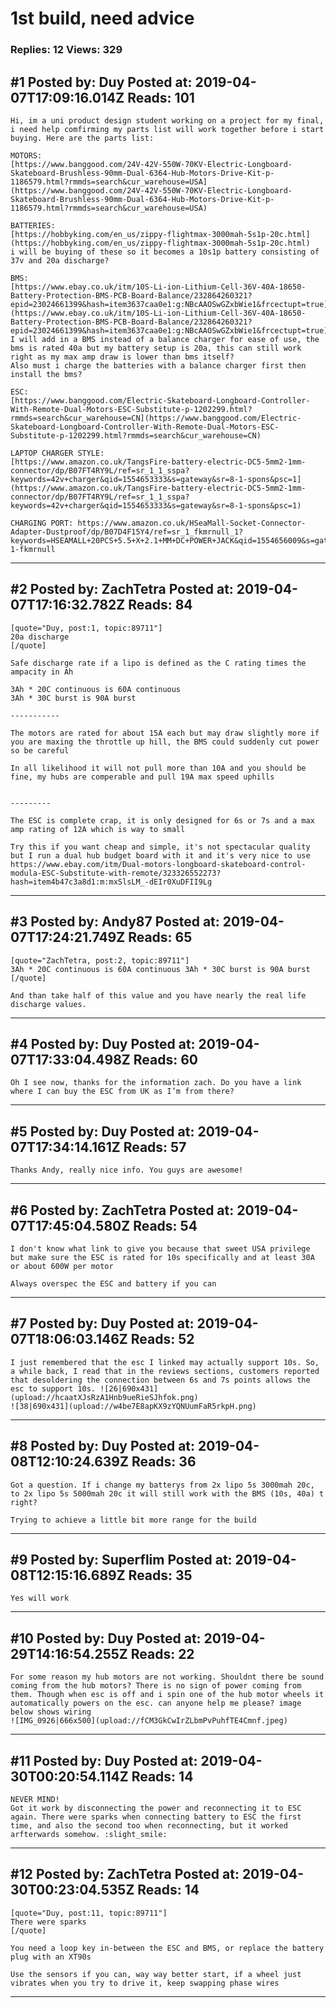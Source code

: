# 1st build, need advice

### Replies: 12 Views: 329

## \#1 Posted by: Duy Posted at: 2019-04-07T17:09:16.014Z Reads: 101

```
Hi, im a uni product design student working on a project for my final, i need help comfirming my parts list will work together before i start buying. Here are the parts list:

MOTORS:
[https://www.banggood.com/24V-42V-550W-70KV-Electric-Longboard-Skateboard-Brushless-90mm-Dual-6364-Hub-Motors-Drive-Kit-p-1186579.html?rmmds=search&cur_warehouse=USA](https://www.banggood.com/24V-42V-550W-70KV-Electric-Longboard-Skateboard-Brushless-90mm-Dual-6364-Hub-Motors-Drive-Kit-p-1186579.html?rmmds=search&cur_warehouse=USA) 

BATTERIES:
[https://hobbyking.com/en_us/zippy-flightmax-3000mah-5s1p-20c.html](https://hobbyking.com/en_us/zippy-flightmax-3000mah-5s1p-20c.html)
i will be buying of these so it becomes a 10s1p battery consisting of 37v and 20a discharge?

BMS:
[https://www.ebay.co.uk/itm/10S-Li-ion-Lithium-Cell-36V-40A-18650-Battery-Protection-BMS-PCB-Board-Balance/232864260321?epid=23024661399&hash=item3637caa0e1:g:NBcAAOSwGZxbWie1&frcectupt=true](https://www.ebay.co.uk/itm/10S-Li-ion-Lithium-Cell-36V-40A-18650-Battery-Protection-BMS-PCB-Board-Balance/232864260321?epid=23024661399&hash=item3637caa0e1:g:NBcAAOSwGZxbWie1&frcectupt=true)
I will add in a BMS instead of a balance charger for ease of use, the bms is rated 40a but my battery setup is 20a, this can still work right as my max amp draw is lower than bms itself?
Also must i charge the batteries with a balance charger first then install the bms? 

ESC: 
[https://www.banggood.com/Electric-Skateboard-Longboard-Controller-With-Remote-Dual-Motors-ESC-Substitute-p-1202299.html?rmmds=search&cur_warehouse=CN](https://www.banggood.com/Electric-Skateboard-Longboard-Controller-With-Remote-Dual-Motors-ESC-Substitute-p-1202299.html?rmmds=search&cur_warehouse=CN)

LAPTOP CHARGER STYLE:
[https://www.amazon.co.uk/TangsFire-battery-electric-DC5-5mm2-1mm-connector/dp/B07FT4RY9L/ref=sr_1_1_sspa?keywords=42v+charger&qid=1554653333&s=gateway&sr=8-1-spons&psc=1](https://www.amazon.co.uk/TangsFire-battery-electric-DC5-5mm2-1mm-connector/dp/B07FT4RY9L/ref=sr_1_1_sspa?keywords=42v+charger&qid=1554653333&s=gateway&sr=8-1-spons&psc=1)

CHARGING PORT: https://www.amazon.co.uk/HSeaMall-Socket-Connector-Adapter-Dustproof/dp/B07D4F15Y4/ref=sr_1_fkmrnull_1?keywords=HSEAMALL+20PCS+5.5+X+2.1+MM+DC+POWER+JACK&qid=1554656009&s=gateway&sr=8-1-fkmrnull
```

---
## \#2 Posted by: ZachTetra Posted at: 2019-04-07T17:16:32.782Z Reads: 84

```
[quote="Duy, post:1, topic:89711"]
20a discharge
[/quote]

Safe discharge rate if a lipo is defined as the C rating times the ampacity in Ah

3Ah * 20C continuous is 60A continuous
3Ah * 30C burst is 90A burst

-----------

The motors are rated for about 15A each but may draw slightly more if you are maxing the throttle up hill, the BMS could suddenly cut power so be careful

In all likelihood it will not pull more than 10A and you should be fine, my hubs are comperable and pull 19A max speed uphills


---------

The ESC is complete crap, it is only designed for 6s or 7s and a max amp rating of 12A which is way to small

Try this if you want cheap and simple, it's not spectacular quality but I run a dual hub budget board with it and it's very nice to use
https://www.ebay.com/itm/Dual-motors-longboard-skateboard-control-modula-ESC-Substitute-with-remote/323326552273?hash=item4b47c3a8d1:m:mxSlsLM_-dEIr0XuDFII9Lg
```

---
## \#3 Posted by: Andy87 Posted at: 2019-04-07T17:24:21.749Z Reads: 65

```
[quote="ZachTetra, post:2, topic:89711"]
3Ah * 20C continuous is 60A continuous 3Ah * 30C burst is 90A burst
[/quote]

And than take half of this value and you have nearly the real life discharge values.
```

---
## \#4 Posted by: Duy Posted at: 2019-04-07T17:33:04.498Z Reads: 60

```
Oh I see now, thanks for the information zach. Do you have a link where I can buy the ESC from UK as I’m from there?
```

---
## \#5 Posted by: Duy Posted at: 2019-04-07T17:34:14.161Z Reads: 57

```
Thanks Andy, really nice info. You guys are awesome!
```

---
## \#6 Posted by: ZachTetra Posted at: 2019-04-07T17:45:04.580Z Reads: 54

```
I don't know what link to give you because that sweet USA privilege but make sure the ESC is rated for 10s specifically and at least 30A or about 600W per motor

Always overspec the ESC and battery if you can
```

---
## \#7 Posted by: Duy Posted at: 2019-04-07T18:06:03.146Z Reads: 52

```
I just remembered that the esc I linked may actually support 10s. So, a while back, I read that in the reviews sections, customers reported that desoldering the connection between 6s and 7s points allows the esc to support 10s. ![26|690x431](upload://hcaatXJsRzA1Hnb9ueRieSJhfok.png) 
![38|690x431](upload://w4be7E8apKX9zYQNUumFaR5rkpH.png)
```

---
## \#8 Posted by: Duy Posted at: 2019-04-08T12:10:24.639Z Reads: 36

```
Got a question. If i change my batterys from 2x lipo 5s 3000mah 20c, to 2x lipo 5s 5000mah 20c it will still work with the BMS (10s, 40a) t right? 

Trying to achieve a little bit more range for the build
```

---
## \#9 Posted by: Superflim Posted at: 2019-04-08T12:15:16.689Z Reads: 35

```
Yes will work
```

---
## \#10 Posted by: Duy Posted at: 2019-04-29T14:16:54.255Z Reads: 22

```
For some reason my hub motors are not working. Shouldnt there be sound coming from the hub motors? There is no sign of power coming from them. Though when esc is off and i spin one of the hub motor wheels it automatically powers on the esc. can anyone help me please? image below shows wiring
![IMG_0926|666x500](upload://fCM3GkCwIrZLbmPvPuhfTE4Cmnf.jpeg)
```

---
## \#11 Posted by: Duy Posted at: 2019-04-30T00:20:54.114Z Reads: 14

```
NEVER MIND!
Got it work by disconnecting the power and reconnecting it to ESC again. There were sparks when connecting battery to ESC the first time, and also the second too when reconnecting, but it worked arfterwards somehow. :slight_smile:
```

---
## \#12 Posted by: ZachTetra Posted at: 2019-04-30T00:23:04.535Z Reads: 14

```
[quote="Duy, post:11, topic:89711"]
There were sparks
[/quote]

You need a loop key in-between the ESC and BMS, or replace the battery plug with an XT90s

Use the sensors if you can, way way better start, if a wheel just vibrates when you try to drive it, keep swapping phase wires
```

---
